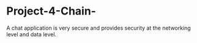 # Project-4-Chain-
A chat application is very secure and provides security at the networking level and data level.
